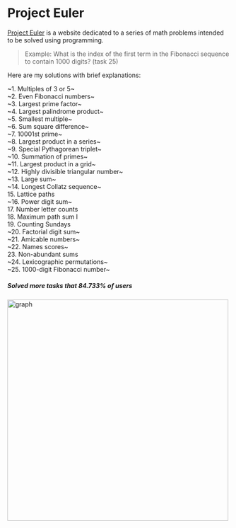 # Project Euler

[Project Euler](https://projecteuler.net/archive) is a website dedicated to a series of math problems intended to be solved using programming.
>Example: What is the index of the first term in the Fibonacci sequence to contain 1000 digits? (task 25)

Here are my solutions with brief explanations:

~1. Multiples of 3 or 5~\
~2. Even Fibonacci numbers~\
~3. Largest prime factor~\
~4. Largest palindrome product~\
~5. Smallest multiple~\
~6. Sum square difference~\
~7. 10001st prime~\
~8.	Largest product in a series~\
~9.	Special Pythagorean triplet~\
~10.	Summation of primes~\
~11.	Largest product in a grid~\
~12.	Highly divisible triangular number~\
~13.	Large sum~\
~14.	Longest Collatz sequence~\
15.	Lattice paths\
~16.	Power digit sum~\
17.	Number letter counts\
18.	Maximum path sum I\
19.	Counting Sundays\
~20.	Factorial digit sum~\
~21.	Amicable numbers~\
~22.	Names scores~\
23.	Non-abundant sums\
~24.	Lexicographic permutations~\
~25.	1000-digit Fibonacci number~

##### Solved more tasks that 84.733% of users
<img src="https://projecteuler.net/cache/statistics_problems_graph.png" alt="graph" width="500"/>
